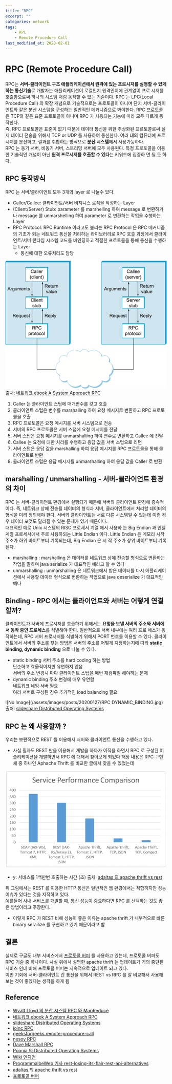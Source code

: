 ```yaml
---
title: "RPC"
excerpt: ""
categories: network
tags:
    - RPC
    - Remote Procedure Call
last_modified_at: 2020-02-01
---
```


# RPC (Remote Procedure Call)

RPC는 **서버-클라이언트 구조 애플리케이션에서 원격에 있는 프로시저를 실행할 수 있게 하는 통신기술**로 개발자는 애플리케이션이 로컬인지 원격인지에 관계없이 프로 시저를 호출함으로써 하나의 시스템 처럼 동작할 수 있는 기술이다. RPC 는 LPC(Local Procedure Call) 의 확장 개념으로 기술적으로는 프로토콜이 아니며 단지 서버-클라이언트와 같은 분산 시스템을 구성하는 일반적인 메커니즘으로 봐야한다. RPC 프로토콜은 TCP와 같은 표준 프로토콜이 아니며 RPC 가 사용되는 기능에 따라 모두 다르게 동작한다.  
즉, RPC 프로토콜은 표준이 없기 때문에 데이터 통신을 위한 추상화된 프르토콜로써 실제 데이터 전송을 위해서 TCP or UDP 를 사용하여 통신한다. 여러 대의 컴퓨터에 프로시져를 분산하고, 결과를 취합하는 방식으로 **분산 시스템**에서 사용가능하다.   
RPC 는 동기 서버, 비동기 서버, 스트리밍 서버에 모두 사용된다. 특정 프로토콜을 이용한 기술적인 개념이 아닌 **원격 프로시저를 호출할 수 있다**는 키워드에 집중하 면 될 듯 하다.

## RPC 동작방식 
RPC 는 서버/클라이언트 모두 3개의 layer 로 나눌수 있다.
- Caller/Callee: 클라이언트/서버 비지니스 로직을 작성하는 Layer
- (Client/Server) Stub: parameter 를 marshelling 하여 message 로 변환하거나 message 를 unmarshelling 하여 parameter 로 변환하는 작업을 수행하는 Layer
- RPC Protocol: RPC Runtime 이라고도 불리는 RPC Protocol 은 RPC 메커니즘의 기초가 되는 네트워크 통신을 처리하는 라이브러리로 RPC 호출 과정에서 클라이언트/서버 런타임 시스템 코드를 바인딩하고 적절한 프로토콜을 통해 통신을 수행하는 Layer 
    * 통신에 대한 오류처리도 담당
  
![No Image](/assets/images/posts/20200127/rpc_mechanism.png)   
출처: [네트워크 ebook A System Approach RPC](https://book.systemsapproach.org/e2e/rpc.html)

1. Caller 는 클라이언트 스텁에 매개변수를 갖고 호출
2. 클라이언트 스텁은 변수를 marshalling 하여 요청 메시지로 변환하고 RPC 프로토콜을 호출
3. RPC 프로토콜은 요청 메시지를 서버 시스템으로 전송
4. 서버의 RPC 프로토콜은 서버 스텁에 요청 메시지를 전달
5. 서버 스텁은 요청 메시지를 unmarshalling 하여 변수로 변환하고 Callee 에 전달
6. Callee 는 요청에 대한 처리를 수행하고 응답 값을 서버 스텁으로 리턴
7. 서버 스텁은 응답 값을 marshalling 하여 응답 메시지를 RPC 프로토콜을 통해 클라이언트로 반환 
8. 클라이언트 스텁은 응답 메시지를 unmarshalling 하여 응답 값을 Caller 로 반환


## marshalling / unmarshalling - 서버-클라이언트 환경의 차이
RPC 는 서버-클라이언트 환경에서 실행되기 때문에 서버와 클라이언트 환경에 종속적이다. 즉, 네트워크 상에 전송될 데이터의 형식과 서버, 클라이언트에서 처리할 데이터의 형식을 미리 정의해야 한다. 서버와 클라이언트는 서로 다른 시스템일 수 있는데 이런 경우 데이터 포맷도 달라질 수 있는 문제가 있기 때문이다.  
대표적인 예로 Unix 시스템의 RISC 프로세서 계열 에서 사용하 는 Big Endian 과 인텔 계열 프로세서에서 주로 사용하되는 Little Endian 이다. Little Endian 은 메모리 시작 주소가 하위 바이트부터 기록되는데, Big Endian 은 시 작 주소가 상위 바이트부터 기록된다.   
- marshalling : marshalling 은 데이터를 네트워크 상에 전송할 형식으로 변환하는 작업을 말하며 java serialize 가 대표적인 예라고 할 수 있다 
- unmarshalling : unmarshalling 은 네트워크에서 받은 데이터를 다시 어플리케이션에서 사용할 데이터 형식으로 변환하는 작업으로 java deserialize 가 대표적인 예다


## Binding - RPC 에서는 클라이언트와 서버는 어떻게 연결할까? 
클라이언트가 서버에 프로시저를 호출하기 위해서는 **요청을 보낼 서버의 주소와 서버에서 동작 중인 프로세스**를 식별해야 한다. 일반적으로 서버 내부에는 여러 프로 세스가 동작하는데, RPC 서버 프로시저를 식별하기 위해서 PORT 번호를 이용할 수 있다. 클라이언트에서 서버의 주소를 찾는 방법은 서버의 주소를 어떻게 지정하는지에 따라 **static binding, dynamic binding** 으로 나눌 수 있다.
- static binding
서버 주소를 hard coding 하는 방법  
단순하고 효율적이지만 유연하지 않음  
서버의 주소 변경시 마다 클라이언트 스텁을 매번 재컴파일 해야하는 문제  
- dynamic binding
주소 변경에 매우 유연함  
네트워크 네임 서버 필요  
여러 서버로 구성된 경우 추가적인 load balancing 필요  

![No Image](/assets/images/posts/20200127/RPC DYNAMIC_BINDING.jpg)   
출처: [slideshare Distributed Operating Systems](https://www.slideshare.net/sandpoonia/5-26928882)

## RPC 는 왜 사용할까 ?
우리는 보편적으로 REST 를 이용해서 서버와 클라이언트 통신을 수행하고 있다. 
- 사실 필자도 REST 만을 이용해서 개발을 하다가 이직을 하면서 RPC 로 구성된 어플리케이션을 개발하면서 RPC 에 대해서 찾아보게 되었다
해당 내용은 RPC 구현체 중 하나인 Aphache Thrift 를 비교한 글에서 찾을 수 있었는데  

![No Image](/assets/images/posts/20200127/comapre_thrift.png)
- y: 서비스를 1백만번 호출하는 시간 (초)
출처: [adaltas 의 apache thrift vs rest](https://www.adaltas.com/en/2017/10/28/apache-thrift-vs-rest/)
  
위 그림에서는 REST 를 이용한 HTTP 통신은 일반적인 웹 환경에서는 적합하지만 성능이슈가 있다는 것을 지적하고 있다.   
예를들어 사내 서비스를 개발할 때, 통신 성능이 중요하다면 RPC 를 선택하는 것도 좋은 방법이라고 주장한다. 
- 이렇게 RPC 가 REST 비해 성능이 좋은 이유는 apache thrift 가 내부적으로 빠른 binary serailize 를 구현하고 있기 때문이라고 함 

## 결론 
실제로 구글도 내부 서비스에서 [프로토콜 버퍼](https://developers.google.com/protocol-buffers) 를 사용하고 있는데, 프로토콜 버퍼도 RPC 기술 중 하나이다. 사실 위에서 설명한 apache thrift 는 업데이트가 거의 중단된 서비스 인데 비해 프로토콜 버퍼는 지속적으로 업데이트 되고 있다.  
이번 기회에 서버-클라이언트 간 통신을 위해서 REST vs RPC 를 잘 비교해서 사용해보는 것이 좋겠다는 생각을 하게 됨 


## Reference
- [Wyatt Lloyd 의 분산 시스템 RPC 와 MapReduce](https://www.cs.princeton.edu/~wlloyd/classes/599s15/slides/2_RPC_and_MapReduce.pdf)
- [네트워크 ebook A System Approach RPC](https://book.systemsapproach.org/e2e/rpc.html)
- [slideshare Distributed Operating Systems](https://www.slideshare.net/sandpoonia/5-26928882)
- [joinc RPC](https://www.joinc.co.kr/w/Site/Network_Programing/Documents/RPC)
- [geeksforgeeks remote-procedure-call](https://www.geeksforgeeks.org/remote-procedure-call-rpc-in-operating-system/)
- [nesoy RPC](https://nesoy.github.io/articles/2019-07/RPC)
- [Dave Marshall RPC](https://users.cs.cf.ac.uk/Dave.Marshall/C/node33.html)
- [Poonia 의 Distributed Operating Systems](https://www.slideshare.net/sandpoonia/5-26928882)
- [Wiki 엔디언](https://ko.wikipedia.org/wiki/%EC%97%94%EB%94%94%EC%96%B8)
- [ProgrammalbeWeb 기사 rest-losing-its-flair-rest-api-alternatives](https://www.programmableweb.com/news/rest-losing-its-flair-rest-api-alternatives/analysis/2013/12/19)
- [adaltas 의 apache thrift vs rest](https://www.adaltas.com/en/2017/10/28/apache-thrift-vs-rest/)
- [프로토콜 버퍼](https://developers.google.com/protocol-buffers)